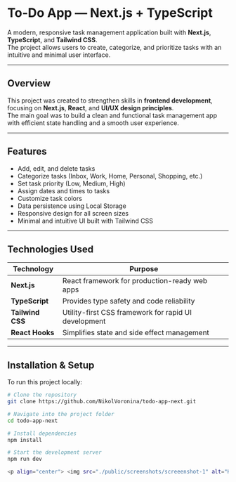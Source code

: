 # To-Do App — Next.js + TypeScript

A modern, responsive task management application built with **Next.js**, **TypeScript**, and **Tailwind CSS**.  
The project allows users to create, categorize, and prioritize tasks with an intuitive and minimal user interface.

---

## Overview

This project was created to strengthen skills in **frontend development**, focusing on **Next.js**, **React**, and **UI/UX design principles**.  
The main goal was to build a clean and functional task management app with efficient state handling and a smooth user experience.

---

## Features

- Add, edit, and delete tasks
- Categorize tasks (Inbox, Work, Home, Personal, Shopping, etc.)
- Set task priority (Low, Medium, High)
- Assign dates and times to tasks
- Customize task colors
- Data persistence using Local Storage
- Responsive design for all screen sizes
- Minimal and intuitive UI built with Tailwind CSS

---

## Technologies Used

| Technology | Purpose |
|-------------|----------|
| **Next.js** | React framework for production-ready web apps |
| **TypeScript** | Provides type safety and code reliability |
| **Tailwind CSS** | Utility-first CSS framework for rapid UI development |
| **React Hooks** | Simplifies state and side effect management |

---

## Installation & Setup

To run this project locally:

```bash
# Clone the repository
git clone https://github.com/NikolVoronina/todo-app-next.git

# Navigate into the project folder
cd todo-app-next

# Install dependencies
npm install

# Start the development server
npm run dev

<p align="center"> <img src="./public/screenshots/screeenshot-1" alt="Home Page Screenshot" width="800"> </p>